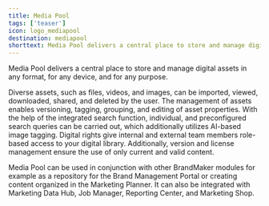 ```yaml
---
title: Media Pool
tags: ['teaser']
icon: logo_mediapool
destination: mediapool
shorttext: Media Pool delivers a central place to store and manage digital assets in any format, for any device, and for any purpose. Within our BrandMaker marketing stack, Media Pool can be used in conjunction with every other module.
---
```

Media Pool delivers a central place to store and manage digital assets in any format, for any device, and for any purpose.

Diverse assets, such as files, videos, and images, can be imported, viewed, downloaded, shared, and deleted by the user. The management of assets enables versioning, tagging, grouping, and editing of asset properties. With the help of the integrated search function, individual, and preconfigured search queries can be carried out, which additionally utilizes AI-based image tagging. Digital rights give internal and external team members role-based access to your digital library. Additionally, version and license management ensure the use of only current and valid content. 

Media Pool can be used in conjunction with other BrandMaker modules for example as a repository for the Brand Management Portal or creating content organized in the Marketing Planner. It can also be integrated with Marketing Data Hub, Job Manager, Reporting Center, and Marketing Shop. 
